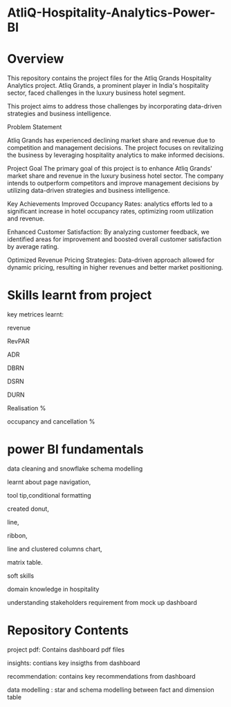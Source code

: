 # AtliQ-Hospitality-Analytics-Power-BI
# Overview

This repository contains the project files for the Atliq Grands Hospitality Analytics project. Atliq Grands, a prominent player in India's hospitality sector, faced challenges in the luxury business hotel segment. 

This project aims to address those challenges by incorporating data-driven strategies and business intelligence.

Problem Statement

Atliq Grands has experienced declining market share and revenue due to competition and management decisions. The project focuses on revitalizing the business by leveraging hospitality analytics to make informed decisions.

Project Goal
The primary goal of this project is to enhance Atliq Grands' market share and revenue in the luxury business hotel sector. The company intends to outperform competitors and improve management decisions by utilizing data-driven strategies and business intelligence.

Key Achievements
Improved Occupancy Rates: analytics efforts led to a significant increase in hotel occupancy rates, optimizing room utilization and revenue.

Enhanced Customer Satisfaction: By analyzing customer feedback, we identified areas for improvement and boosted overall customer satisfaction by average rating.

Optimized Revenue Pricing Strategies: Data-driven approach allowed for dynamic pricing, resulting in higher revenues and better market positioning.

# Skills learnt from project
key metrices learnt:

revenue

RevPAR

ADR

DBRN

DSRN

DURN

Realisation %

occupancy and cancellation %

# power BI fundamentals

data cleaning and snowflake schema modelling

learnt about page navigation, 

tool tip,conditional formatting

created donut,

line,

ribbon,

line and clustered columns chart,

matrix table.

soft skills

domain knowledge in hospitality

understanding stakeholders requirement from mock up dashboard

# Repository Contents

 project pdf: Contains dashboard pdf files
 
 insights: contians key insigths from dashboard
 
recommendation: contains key recommendations from dashboard

data modelling : star and schema modelling between fact and dimension table

